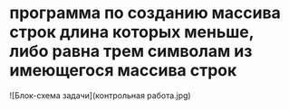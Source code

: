 # программа по созданию массива строк длина которых меньше, либо равна трем символам из имеющегося массива строк

![Блок-схема задачи](контрольная работа.jpg)
